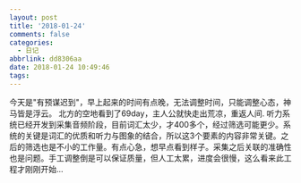 ```yaml
---
layout: post
title: '2018-01-24'
comments: false
categories:
  - 日记
abbrlink: dd8306aa
date: 2018-01-24 10:49:46
tags:
---
```


今天是"有预谋迟到"，早上起来的时间有点晚，无法调整时间，只能调整心态，神马皆是浮云。
北方的空地看到了69day，主人公就快走出荒凉，重返人间.
听力系统已经开发到采集音频阶段，目前词汇太少，才400多个，经过筛选可能更少。系统的关键是词汇的优质和听力与图象的结合，所以这3个要素的内容非常关键。之后的筛选也是不小的工作量。有点心急，想早点看到样子。采集之后关联的准确性也是问题。手工调整倒是可以保证质量，但人工太累，进度会很慢，这么看来此工程才刚刚开始...